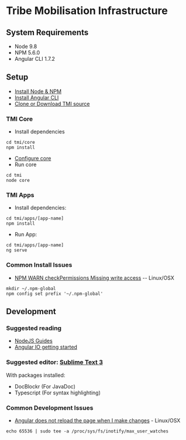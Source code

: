# Tribe Mobilisation Infrastructure


## System Requirements

- Node 9.8
- NPM 5.6.0
- Angular CLI 1.7.2


## Setup

- [Install Node & NPM](https://nodejs.org/en/) 
- [Install Angular CLI](https://github.com/angular/angular-cli/blob/master/README.md#installation)
- [Clone or Download TMI source](https://github.com/scheepers/tmi.git)


### TMI Core

- Install dependencies
```
cd tmi/core
npm install
```
- [Configure core](./core/README.md)
- Run core
```
cd tmi
node core
```


### TMI Apps

- Install dependencies:
```
cd tmi/apps/[app-name]
npm install
```
- Run App:
```
cd tmi/apps/[app-name]
ng serve
```


### Common Install Issues

- [NPM WARN checkPermissions Missing write access](https://docs.npmjs.com/getting-started/fixing-npm-permissions)
-- Linux/OSX
```
mkdir ~/.npm-global
npm config set prefix '~/.npm-global'
```


## Development


### Suggested reading

- [NodeJS Guides](https://nodejs.org/en/docs/guides)
- [Angular IO getting started](https://angular.io/guide/quickstart)


### Suggested editor: [Sublime Text 3](https://sublimetext.com)

With packages installed:
- DocBlockr (For JavaDoc)
- Typescript (For syntax highlighting)


### Common Development Issues
- [Angular does not reload the page when I make changes](https://github.com/guard/listen/wiki/Increasing-the-amount-of-inotify-watchers) - Linux/OSX
```
echo 65536 | sudo tee -a /proc/sys/fs/inotify/max_user_watches
```
